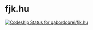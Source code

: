 # fjk.hu

[ ![Codeship Status for gabordobrei/fjk.hu](https://codeship.com/projects/a9d1bac0-5190-0133-0800-3289b2b41ce8/status?branch=new-site)](https://codeship.com/projects/107955)
